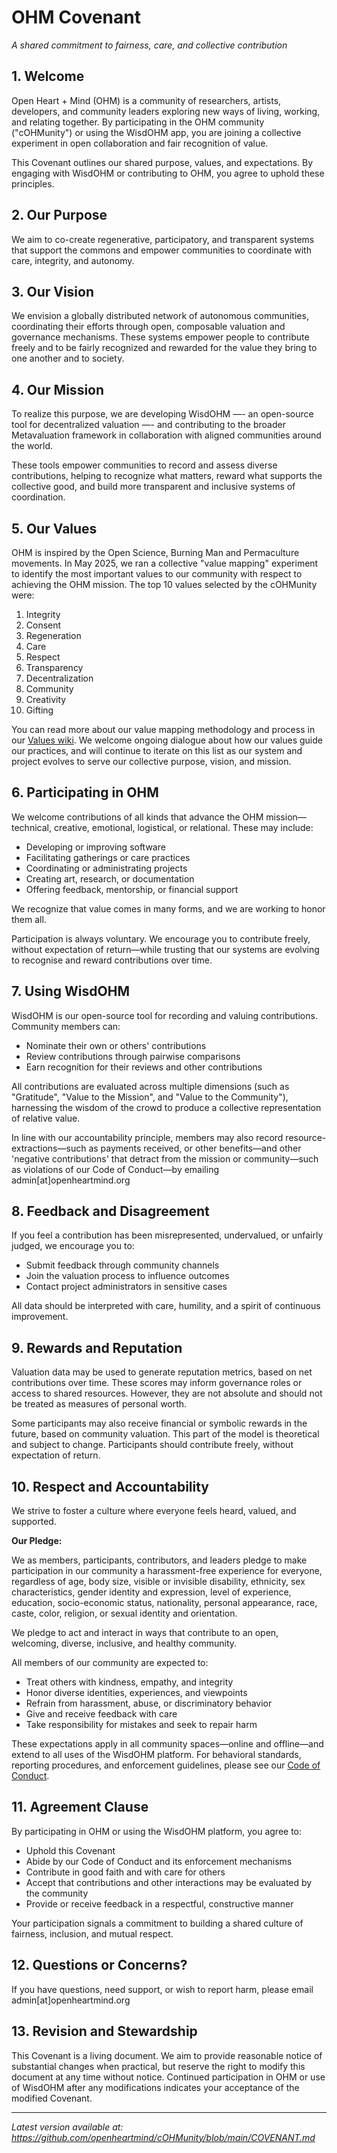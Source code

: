 # OHM Covenant
*A shared commitment to fairness, care, and collective contribution*

## 1. Welcome
Open Heart + Mind (OHM) is a community of researchers, artists, developers, and community leaders exploring new ways of living, working, and relating together. By participating in the OHM community ("cOHMunity") or using the WisdOHM app, you are joining a collective experiment in open collaboration and fair recognition of value.

This Covenant outlines our shared purpose, values, and expectations. By engaging with WisdOHM or contributing to OHM, you agree to uphold these principles.

## 2. Our Purpose
We aim to co-create regenerative, participatory, and transparent systems that support the commons and empower communities to coordinate with care, integrity, and autonomy.

## 3. Our Vision
We envision a globally distributed network of autonomous communities, coordinating their efforts through open, composable valuation and governance mechanisms. These systems empower people to contribute freely and to be fairly recognized and rewarded for the value they bring to one another and to society.

## 4. Our Mission
To realize this purpose, we are developing WisdOHM —- an open-source tool for decentralized valuation —- and contributing to the broader Metavaluation framework in collaboration with aligned communities around the world.

These tools empower communities to record and assess diverse contributions, helping to recognize what matters, reward what supports the collective good, and build more transparent and inclusive systems of coordination.

## 5. Our Values
OHM is inspired by the Open Science, Burning Man and Permaculture movements. In May 2025, we ran a collective "value mapping" experiment to identify the most important values to our community with respect to achieving the OHM mission. The top 10 values selected by the cOHMunity were:

1. Integrity
2. Consent
3. Regeneration
4. Care
5. Respect
6. Transparency
7. Decentralization
8. Community
9. Creativity
10. Gifting

You can read more about our value mapping methodology and process in our [Values wiki](https://github.com/openheartmind/cOHMunity/wiki/Values). We welcome ongoing dialogue about how our values guide our practices, and will continue to iterate on this list as our system and project evolves to serve our collective purpose, vision, and mission.

## 6. Participating in OHM
We welcome contributions of all kinds that advance the OHM mission—technical, creative, emotional, logistical, or relational. These may include:
- Developing or improving software
- Facilitating gatherings or care practices
- Coordinating or administrating projects
- Creating art, research, or documentation
- Offering feedback, mentorship, or financial support

We recognize that value comes in many forms, and we are working to honor them all.

Participation is always voluntary. We encourage you to contribute freely, without expectation of return—while trusting that our systems are evolving to recognise and reward contributions over time.

## 7. Using WisdOHM
WisdOHM is our open-source tool for recording and valuing contributions. Community members can:
- Nominate their own or others' contributions
- Review contributions through pairwise comparisons
- Earn recognition for their reviews and other contributions

All contributions are evaluated across multiple dimensions (such as "Gratitude", "Value to the Mission", and "Value to the Community"), harnessing the wisdom of the crowd to produce a collective representation of relative value.

In line with our accountability principle, members may also record resource-extractions—such as payments received, or other benefits—and other 'negative contributions' that detract from the mission or community—such as violations of our Code of Conduct—by emailing admin[at]openheartmind.org

## 8. Feedback and Disagreement
If you feel a contribution has been misrepresented, undervalued, or unfairly judged, we encourage you to:
- Submit feedback through community channels
- Join the valuation process to influence outcomes
- Contact project administrators in sensitive cases

All data should be interpreted with care, humility, and a spirit of continuous improvement.

## 9. Rewards and Reputation
Valuation data may be used to generate reputation metrics, based on net contributions over time. These scores may inform governance roles or access to shared resources. However, they are not absolute and should not be treated as measures of personal worth.

Some participants may also receive financial or symbolic rewards in the future, based on community valuation. This part of the model is theoretical and subject to change. Participants should contribute freely, without expectation of return.

## 10. Respect and Accountability
We strive to foster a culture where everyone feels heard, valued, and supported.

**Our Pledge:**

We as members, participants, contributors, and leaders pledge to make participation in our community a harassment-free experience for everyone, regardless of age, body size, visible or invisible disability, ethnicity, sex characteristics, gender identity and expression, level of experience, education, socio-economic status, nationality, personal appearance, race, caste, color, religion, or sexual identity and orientation.

We pledge to act and interact in ways that contribute to an open, welcoming, diverse, inclusive, and healthy community.

All members of our community are expected to:
- Treat others with kindness, empathy, and integrity
- Honor diverse identities, experiences, and viewpoints
- Refrain from harassment, abuse, or discriminatory behavior
- Give and receive feedback with care
- Take responsibility for mistakes and seek to repair harm

These expectations apply in all community spaces—online and offline—and extend to all uses of the WisdOHM platform. For behavioral standards, reporting procedures, and enforcement guidelines, please see our [Code of Conduct](link-to-code-of-conduct).

## 11. Agreement Clause
By participating in OHM or using the WisdOHM platform, you agree to:
- Uphold this Covenant
- Abide by our Code of Conduct and its enforcement mechanisms
- Contribute in good faith and with care for others
- Accept that contributions and other interactions may be evaluated by the community
- Provide or receive feedback in a respectful, constructive manner

Your participation signals a commitment to building a shared culture of fairness, inclusion, and mutual respect.

## 12. Questions or Concerns?
If you have questions, need support, or wish to report harm, please email admin[at]openheartmind.org

## 13. Revision and Stewardship
This Covenant is a living document. We aim to provide reasonable notice of substantial changes when practical, but reserve the right to modify this document at any time without notice. Continued participation in OHM or use of WisdOHM after any modifications indicates your acceptance of the modified Covenant.

---

*Latest version available at:
https://github.com/openheartmind/cOHMunity/blob/main/COVENANT.md*
